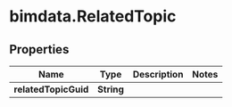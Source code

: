 # bimdata.RelatedTopic

## Properties
Name | Type | Description | Notes
------------ | ------------- | ------------- | -------------
**relatedTopicGuid** | **String** |  | 


